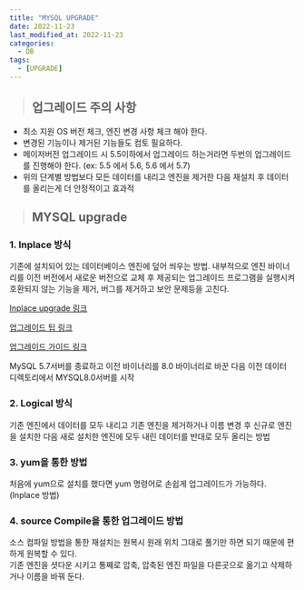 ```yaml
---
title: "MYSQL UPGRADE"
date: 2022-11-23
last_modified_at: 2022-11-23
categories: 
  - DB
tags:
  - [UPGRADE]
---
```


> ## 업그레이드 주의 사항

- 최소 지원 OS 버전 체크, 엔진 변경 사항 체크 해야 한다.
- 변경된 기능이나 제거된 기능들도 컴토 필요하다.
- 메이저버전 업그레이드 시 5.5이하에서 업그레이드 하는거라면 두번의 업그레이드를 진행해야 한다. (ex: 5.5 에서 5.6, 5.6 에서 5.7)
- 위의 단계별 방법보다 모든 데이터를 내리고 엔진을 제거한 다음 재설치 후 데이터를 올리는게 더 안정적이고 효과적

> ## MYSQL upgrade

### 1. Inplace 방식 
기존에 설치되어 있는 데이터베이스 엔진에 덮어 씌우는 방법. 내부적으로 엔진 바이너리를 이전 버전에서 새로운 버전으로 교체 후 제공되는 업그레이드 프로그램을 실행시켜 호환되지 않는 기능을 제거, 버그를 제거하고 보안 문제등을 고친다.

[Inplace upgrade 링크](https://dev.mysql.com/blog-archive/inplace-upgrade-from-mysql-5-7-to-mysql-8-0/)  

[업그레이드 팁 링크](https://severalnines.com/blog/tips-for-upgrading-mysql-5-7-to-mysql-8/)  

[업그레이드 가이드 링크](https://m.blog.naver.com/sory1008/221406585641)  

MySQL 5.7서버를 종료하고 이전 바이너리를 8.0 바이너리로 바꾼 다음 이전 데이터 디렉토리에서 MYSQL8.0서버를 시작 

### 2. Logical 방식 
기존 엔진에서 데이터를 모두 내리고 기존 엔진을 제거하거나 이름 변경 후 신규로 엔진을 설치한 다음 새로 설치한 엔진에 모두 내린 데이터를 반대로 모두 올리는 방법 

### 3. yum을 통한 방법 
처음에 yum으로 설치를 했다면 yum 명령어로 손쉽게 업그레이드가 가능하다.(Inplace 방법)  

### 4. source Compile을 통한 업그레이드 방법 
소스 컴파일 방법을 통한 재설치는 원복시 원래 위치 그대로 풀기만 하면 되기 때문에 편하게 원복할 수 있다.  
기존 엔진을 셧다운 시키고 통째로 압축, 압축된 엔진 파일을 다른곳으로 옮기고 삭제하거나 이름을 바꿔 둔다.

